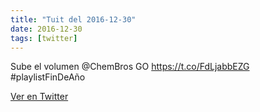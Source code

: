 ```yaml
---
title: "Tuit del 2016-12-30"
date: 2016-12-30
tags: [twitter]
---
```


Sube el volumen @ChemBros GO https://t.co/FdLjabbEZG #playlistFinDeAño



[Ver en Twitter](https://twitter.com/i/web/status/814948511968100352)
